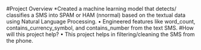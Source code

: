 #Project Overview
*Created a machine learning model that detects/ classifies a SMS into SPAM or HAM (nnormal) based on the textual data using Natural Language Processing.
• Engineered features like word_count, contains_currency_symbol, and contains_number from the text SMS.
#How will this project help?
• This project helps in filtering/cleaning the SMS from the phone.
